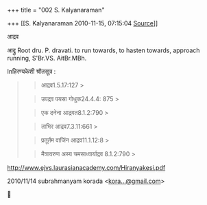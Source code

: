 +++
title = "002 S. Kalyanaraman"

+++
[[S. Kalyanaraman	2010-11-15, 07:15:04 [Source](https://groups.google.com/g/bvparishat/c/hgqpE5V-3aA)]]



आद्रव

आद्रु Root dru. P. dravati. to run towards, to hasten towards, approach running, S'Br.VS. AitBr.MBh.

  

Inहिरण्यकेशी श्रौतसूत्र :

> 
> > आद्रव1.5.17:127 >
> 
> > 
> > उपद्रव पयसा गोधुक24.4.4: 875 >
> 
> > एक दनेना आद्रवत8.1.2:790 >
> 
> > ताभिर आद्रव7.3.11:661 >
> 
> > 
> > प्रतूर्तम वाजिंन आद्रव11.1.12:8 >
> 
> > 
> > 
> > मैत्रावरुण अस्य चमसाध्वार्याद्रव 8.1.2:790 >
> 
> > 

<http://www.ejvs.laurasianacademy.com/Hiranyakesi.pdf>

  
  

2010/11/14 subrahmanyam korada \<[kora...@gmail.com]()\>



